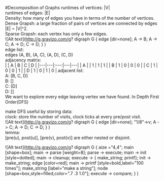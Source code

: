 #Decomposition of Graphs
runtimes of vertices: |V|<br>
runtimes of edges: |E|<br>
Density: how many of edges you have in terms of the number of vertices.<br>
Dense Grapsh: a large fraction of pairs of vertices are connected by edges |E| ~ |V|^2.<br>
Sparse Grapsh: each vertex has only a few edges.<br>
![Alt text](http://g.gravizo.com/g?
  digraph G {
    edge [dir=none];
    A -> B;
    A -> C;
    A -> D;
    C -> D;
  }
)<br>
edge list:<br>
edges (A, B), (A, C), (A, D), (C, D)<br>
adjacency matrix:<br>
|   | A |  B  | C | D |
|---|---|:---:|---|---|
| A |   |  1  | 1 | 1 |
| B | 1 |  0  | 0 | 0 |
| C | 1 |  0  | 0 | 1 |
| D | 1 |  0  | 1 | 0 |
adjacent list:<br>
A: [B, C, D]<br>
B: []<br>
C: [D]<br>
D: []<br>
We want to explore every edge leaving vertex we have found. In Depth First Order(DFS)

make DFS useful by storing data:<br>
clock: store the number of visits, clock ticks at every pre/post visit.<br>
![Alt text](http://g.gravizo.com/g?
  digraph G {
    edge [dir=none];
    "1/8"->v;
    A -> C;
    A -> D;
    C -> D;
  }
)<br>
lemma:<br>
[pre(u), post(u)], [pre(v), post(v)] are either nested or disjoint.<br>







![Alt text](http://g.gravizo.com/g?
  digraph G {
    aize ="4,4";
    main [shape=box];
    main -> parse [weight=8];
    parse -> execute;
    main -> init [style=dotted];
    main -> cleanup;
    execute -> { make_string; printf};
    init -> make_string;
    edge [color=red];
    main -> printf [style=bold,label="100 times"];
    make_string [label="make a string"];
    node [shape=box,style=filled,color=".7 .3 1.0"];
    execute -> compare;
  }
)
